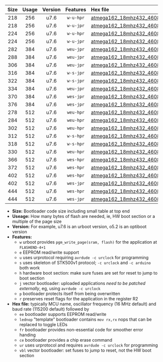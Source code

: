 |Size|Usage|Version|Features|Hex file|
|:-:|:-:|:-:|:-:|:--|
|218|256|u7.6|`w-u-hpr`|[atmega162_18mhz432_460800bps_ur.hex](https://raw.githubusercontent.com/stefanrueger/urboot/main/atmega162_18mhz432_460800bps_ur.hex)|
|218|256|u7.6|`w-u-jpr`|[atmega162_18mhz432_460800bps_ur_vbl.hex](https://raw.githubusercontent.com/stefanrueger/urboot/main/atmega162_18mhz432_460800bps_ur_vbl.hex)|
|224|256|u7.6|`w-u-hpr`|[atmega162_18mhz432_460800bps_lednop_ur.hex](https://raw.githubusercontent.com/stefanrueger/urboot/main/atmega162_18mhz432_460800bps_lednop_ur.hex)|
|224|256|u7.6|`w-u-jpr`|[atmega162_18mhz432_460800bps_lednop_ur_vbl.hex](https://raw.githubusercontent.com/stefanrueger/urboot/main/atmega162_18mhz432_460800bps_lednop_ur_vbl.hex)|
|282|384|u7.6|`weu-jpr`|[atmega162_18mhz432_460800bps_ee_ur_vbl.hex](https://raw.githubusercontent.com/stefanrueger/urboot/main/atmega162_18mhz432_460800bps_ee_ur_vbl.hex)|
|288|384|u7.6|`weu-jpr`|[atmega162_18mhz432_460800bps_ee_lednop_ur_vbl.hex](https://raw.githubusercontent.com/stefanrueger/urboot/main/atmega162_18mhz432_460800bps_ee_lednop_ur_vbl.hex)|
|306|384|u7.6|`weu-jpr`|[atmega162_18mhz432_460800bps_ee_lednop_fr_ur_vbl.hex](https://raw.githubusercontent.com/stefanrueger/urboot/main/atmega162_18mhz432_460800bps_ee_lednop_fr_ur_vbl.hex)|
|316|384|u7.6|`w-s-jpr`|[atmega162_18mhz432_460800bps_vbl.hex](https://raw.githubusercontent.com/stefanrueger/urboot/main/atmega162_18mhz432_460800bps_vbl.hex)|
|322|384|u7.6|`w-s-jpr`|[atmega162_18mhz432_460800bps_lednop_vbl.hex](https://raw.githubusercontent.com/stefanrueger/urboot/main/atmega162_18mhz432_460800bps_lednop_vbl.hex)|
|334|384|u7.6|`weu-jpr`|[atmega162_18mhz432_460800bps_ee_lednop_fr_ce_ur_vbl.hex](https://raw.githubusercontent.com/stefanrueger/urboot/main/atmega162_18mhz432_460800bps_ee_lednop_fr_ce_ur_vbl.hex)|
|370|384|u7.6|`wes-jpr`|[atmega162_18mhz432_460800bps_ee_vbl.hex](https://raw.githubusercontent.com/stefanrueger/urboot/main/atmega162_18mhz432_460800bps_ee_vbl.hex)|
|376|384|u7.6|`wes-jpr`|[atmega162_18mhz432_460800bps_ee_lednop_vbl.hex](https://raw.githubusercontent.com/stefanrueger/urboot/main/atmega162_18mhz432_460800bps_ee_lednop_vbl.hex)|
|278|512|u7.6|`weu-hpr`|[atmega162_18mhz432_460800bps_ee_ur.hex](https://raw.githubusercontent.com/stefanrueger/urboot/main/atmega162_18mhz432_460800bps_ee_ur.hex)|
|284|512|u7.6|`weu-hpr`|[atmega162_18mhz432_460800bps_ee_lednop_ur.hex](https://raw.githubusercontent.com/stefanrueger/urboot/main/atmega162_18mhz432_460800bps_ee_lednop_ur.hex)|
|302|512|u7.6|`weu-hpr`|[atmega162_18mhz432_460800bps_ee_lednop_fr_ur.hex](https://raw.githubusercontent.com/stefanrueger/urboot/main/atmega162_18mhz432_460800bps_ee_lednop_fr_ur.hex)|
|312|512|u7.6|`w-s-hpr`|[atmega162_18mhz432_460800bps.hex](https://raw.githubusercontent.com/stefanrueger/urboot/main/atmega162_18mhz432_460800bps.hex)|
|318|512|u7.6|`w-s-hpr`|[atmega162_18mhz432_460800bps_lednop.hex](https://raw.githubusercontent.com/stefanrueger/urboot/main/atmega162_18mhz432_460800bps_lednop.hex)|
|330|512|u7.6|`weu-hpr`|[atmega162_18mhz432_460800bps_ee_lednop_fr_ce_ur.hex](https://raw.githubusercontent.com/stefanrueger/urboot/main/atmega162_18mhz432_460800bps_ee_lednop_fr_ce_ur.hex)|
|366|512|u7.6|`wes-hpr`|[atmega162_18mhz432_460800bps_ee.hex](https://raw.githubusercontent.com/stefanrueger/urboot/main/atmega162_18mhz432_460800bps_ee.hex)|
|372|512|u7.6|`wes-hpr`|[atmega162_18mhz432_460800bps_ee_lednop.hex](https://raw.githubusercontent.com/stefanrueger/urboot/main/atmega162_18mhz432_460800bps_ee_lednop.hex)|
|402|512|u7.6|`wes-hpr`|[atmega162_18mhz432_460800bps_ee_lednop_fr.hex](https://raw.githubusercontent.com/stefanrueger/urboot/main/atmega162_18mhz432_460800bps_ee_lednop_fr.hex)|
|402|512|u7.6|`wes-jpr`|[atmega162_18mhz432_460800bps_ee_lednop_fr_vbl.hex](https://raw.githubusercontent.com/stefanrueger/urboot/main/atmega162_18mhz432_460800bps_ee_lednop_fr_vbl.hex)|
|444|512|u7.6|`wes-hpr`|[atmega162_18mhz432_460800bps_ee_lednop_fr_ce.hex](https://raw.githubusercontent.com/stefanrueger/urboot/main/atmega162_18mhz432_460800bps_ee_lednop_fr_ce.hex)|
|444|512|u7.6|`wes-jpr`|[atmega162_18mhz432_460800bps_ee_lednop_fr_ce_vbl.hex](https://raw.githubusercontent.com/stefanrueger/urboot/main/atmega162_18mhz432_460800bps_ee_lednop_fr_ce_vbl.hex)|

- **Size:** Bootloader code size including small table at top end
- **Useage:** How many bytes of flash are needed, ie, HW boot section or a multiple of the page size
- **Version:** For example, u7.6 is an urboot version, o5.2 is an optiboot version
- **Features:**
  + `w` urboot provides `pgm_write_page(sram, flash)` for the application at `FLASHEND-4+1`
  + `e` EEPROM read/write support
  + `u` uses urprotocol requiring `avrdude -c urclock` for programming
  + `s` uses skeleton of STK500v1 protocol; `-c urclock` and `-c arduino` both work
  + `h` hardware boot section: make sure fuses are set for reset to jump to boot section
  + `j` vector bootloader: uploaded applications *need to be patched externally*, eg, using `avrdude -c urclock`
  + `p` bootloader protects itself from being overwritten
  + `r` preserves reset flags for the application in the register R2
- **Hex file:** typically MCU name, oscillator frequency (16 MHz default) and baud rate (115200 default) followed by
  + `ee` bootloader supports EEPROM read/write
  + `lednop` "template" bootloader contains `mov rx,rx` nops that can be replaced to toggle LEDs
  + `fr` bootloader provides non-essential code for smoother error handing
  + `ce` bootloader provides a chip erase command
  + `ur` uses urprotocol and requires `avrdude -c urclock` for programming
  + `vbl` vector bootloader: set fuses to jump to reset, not the HW boot section

